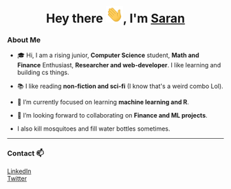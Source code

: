 ## <h1 align="center"> Hey there <img src="https://raw.githubusercontent.com/ABSphreak/ABSphreak/master/gifs/Hi.gif" width="40px" />, I'm [Saran](https://saranbodduluri.github.io) </h1>

### About Me 

- 🎓 Hi, I am a rising junior, **Computer Science** student, **Math and Finance** Enthusiast, **Researcher and web-developer**. I like learning and building cs things. 

- 📚 I like reading **non-fiction and sci-fi** (I know that's a weird combo Lol). 

- 🌱 I’m currently focused on learning **machine learning and R**.

- 👯 I’m looking forward to collaborating on **Finance and ML projects**.

- I also kill mosquitoes and fill water bottles sometimes.


---
### Contact 📫

[LinkedIn](https://linkedin.com/in/saranbluri)\
[Twitter](https://twitter.com/saranbluri)


<!--
![](https://komarev.com/ghpvc/?username=SaranBodduluri&label=visitors)
![GitHub stats](https://github-readme-stats.vercel.app/api?username=idk&count_private=true)


<!--
**SaranBodduluri/saranbodduluri** is a ✨ _special_ ✨ repository because its `README.md` (this file) appears on your GitHub profile.

Here are some ideas to get you started:

- 🔭 I’m currently working on ...
- 🌱 I’m currently learning ...
- 👯 I’m looking to collaborate on ...
- 🤔 I’m looking for help with ...
- 💬 Ask me about ...
- 📫 How to reach me: ...
- 😄 Pronouns: ...
- ⚡ Fun fact: ...
-->
